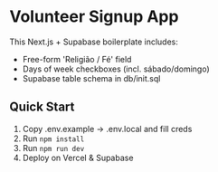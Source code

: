 # Volunteer Signup App

This Next.js + Supabase boilerplate includes:
- Free-form 'Religião / Fé' field
- Days of week checkboxes (incl. sábado/domingo)
- Supabase table schema in db/init.sql

## Quick Start
1. Copy .env.example → .env.local and fill creds
2. Run `npm install`
3. Run `npm run dev`
4. Deploy on Vercel & Supabase
